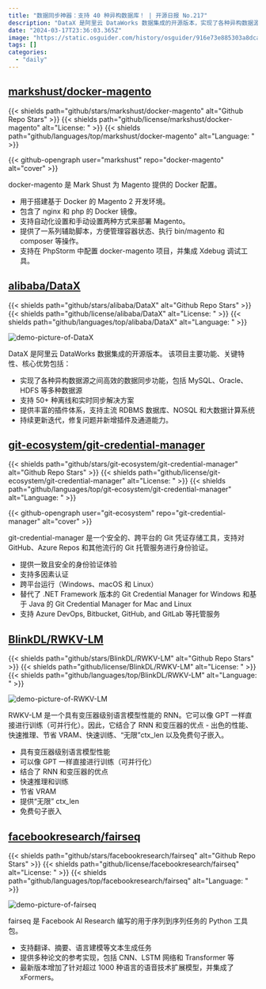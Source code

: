 ```yaml
---
title: "数据同步神器：支持 40 种异构数据库！ | 开源日报 No.217"
description: "DataX 是阿里云 DataWorks 数据集成的开源版本，实现了各种异构数据源之间高效的数据同步功能，包括 MySQL、Oracle、HDFS 等多种数据源"
date: "2024-03-17T23:36:03.365Z"
image: "https://static.osguider.com/history/osguider/916e73e885303a8dca3b962709accdd8.png"
tags: []
categories:
  - "daily"
---
```


## [markshust/docker-magento](https://github.com/markshust/docker-magento)

{{< shields path="github/stars/markshust/docker-magento" alt="Github Repo Stars" >}} {{< shields path="github/license/markshust/docker-magento" alt="License: " >}} {{< shields path="github/languages/top/markshust/docker-magento" alt="Language: " >}}

{{< github-opengraph user="markshust" repo="docker-magento" alt="cover" >}}

docker-magento 是 Mark Shust 为 Magento 提供的 Docker 配置。

- 用于搭建基于 Docker 的 Magento 2 开发环境。
- 包含了 nginx 和 php 的 Docker 镜像。
- 支持自动化设置和手动设置两种方式来部署 Magento。
- 提供了一系列辅助脚本，方便管理容器状态、执行 bin/magento 和 composer 等操作。
- 支持在 PhpStorm 中配置 docker-magento 项目，并集成 Xdebug 调试工具。
  
## [alibaba/DataX](https://github.com/alibaba/DataX)

{{< shields path="github/stars/alibaba/DataX" alt="Github Repo Stars" >}} {{< shields path="github/license/alibaba/DataX" alt="License: " >}} {{< shields path="github/languages/top/alibaba/DataX" alt="Language: " >}}

![demo-picture-of-DataX](https://static.osguider.com/history/2024/279728074947901a0a7e5e866ea4b33d.png)

DataX 是阿里云 DataWorks 数据集成的开源版本。
该项目主要功能、关键特性、核心优势包括：

- 实现了各种异构数据源之间高效的数据同步功能，包括 MySQL、Oracle、HDFS 等多种数据源
- 支持 50+ 种离线和实时同步解决方案
- 提供丰富的插件体系，支持主流 RDBMS 数据库、NOSQL 和大数据计算系统
- 持续更新迭代，修复问题并新增插件及通道能力。
  
## [git-ecosystem/git-credential-manager](https://github.com/git-ecosystem/git-credential-manager)

{{< shields path="github/stars/git-ecosystem/git-credential-manager" alt="Github Repo Stars" >}} {{< shields path="github/license/git-ecosystem/git-credential-manager" alt="License: " >}} {{< shields path="github/languages/top/git-ecosystem/git-credential-manager" alt="Language: " >}}

{{< github-opengraph user="git-ecosystem" repo="git-credential-manager" alt="cover" >}}

git-credential-manager 是一个安全的、跨平台的 Git 凭证存储工具，支持对 GitHub、Azure Repos 和其他流行的 Git 托管服务进行身份验证。

- 提供一致且安全的身份验证体验
- 支持多因素认证
- 跨平台运行（Windows、macOS 和 Linux）
- 替代了 .NET Framework 版本的 Git Credential Manager for Windows 和基于 Java 的 Git Credential Manager for Mac and Linux
- 支持 Azure DevOps, Bitbucket, GitHub, and GitLab 等托管服务
  
## [BlinkDL/RWKV-LM](https://github.com/BlinkDL/RWKV-LM)

{{< shields path="github/stars/BlinkDL/RWKV-LM" alt="Github Repo Stars" >}} {{< shields path="github/license/BlinkDL/RWKV-LM" alt="License: " >}} {{< shields path="github/languages/top/BlinkDL/RWKV-LM" alt="Language: " >}}

![demo-picture-of-RWKV-LM](https://static.osguider.com/history/osguider/ef419aff7eb23265791d53242fc771e3.png)

RWKV-LM 是一个具有变压器级别语言模型性能的 RNN。它可以像 GPT 一样直接进行训练（可并行化）。因此，它结合了 RNN 和变压器的优点 - 出色的性能、快速推理、节省 VRAM、快速训练、“无限”ctx_len 以及免费句子嵌入。

- 具有变压器级别语言模型性能
- 可以像 GPT 一样直接进行训练（可并行化）
- 结合了 RNN 和变压器的优点
- 快速推理和训练
- 节省 VRAM
- 提供“无限” ctx_len
- 免费句子嵌入
  
## [facebookresearch/fairseq](https://github.com/facebookresearch/fairseq)

{{< shields path="github/stars/facebookresearch/fairseq" alt="Github Repo Stars" >}} {{< shields path="github/license/facebookresearch/fairseq" alt="License: " >}} {{< shields path="github/languages/top/facebookresearch/fairseq" alt="Language: " >}}

![demo-picture-of-fairseq](https://static.osguider.com/subject/github/facebookresearch/fairseq/cc871845d648b6ca89f68b8af62407ff.png)

fairseq 是 Facebook AI Research 编写的用于序列到序列任务的 Python 工具包。

- 支持翻译、摘要、语言建模等文本生成任务
- 提供多种论文的参考实现，包括 CNN、LSTM 网络和 Transformer 等
- 最新版本增加了针对超过 1000 种语言的语音技术扩展模型，并集成了 xFormers。
  
